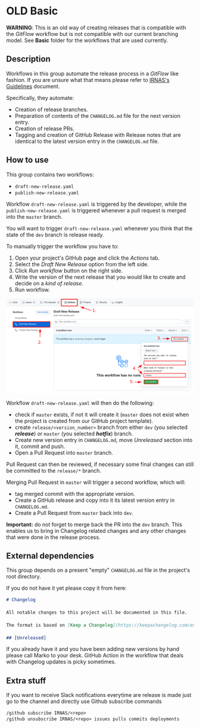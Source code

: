 # OLD Basic

**WARNING**: This is an old way of creating releases that is compatible with the
_GitFlow_ workflow but is not compatible with our current branching model. See
**Basic** folder for the workflows that are used currently.

## Description

Workflows in this group automate the release process in a _GitFlow_ like
fashion. If you are unsure what that means please refer to [IRNAS's Guidelines]
document.

Specifically, they automate:

- Creation of release branches.
- Preparation of contents of the `CHANGELOG.md` file for the next version entry.
- Creation of release PRs.
- Tagging and creation of GitHub Release with Release notes that are identical
  to the latest version entry in the `CHANGELOG.md` file.

## How to use

This group contains two workflows:

- `draft-new-release.yaml`
- `publish-new-release.yaml`

Workflow `draft-new-release.yaml` is triggered by the developer, while the
`publish-new-release.yaml` is triggered whenever a pull request is merged into
the `master` branch.

You will want to trigger `draft-new-release.yaml` whenever you think that the
state of the `dev` branch is release ready.

To manually trigger the workflow you have to:

1. Open your project's GitHub page and click the _Actions_ tab.
2. Select the _Draft New Release_ option from the left side.
3. Click _Run workflow_ button on the right side.
4. Write the version of the next release that you would like to create and
   decide on a _kind of release_.
5. Run workflow.

![basic_workflow](basic_workflow.png)

Workflow `draft-new-release.yaml` will then do the following:

- check if `master` exists, if not it will create it (`master` does not exist
  when the project is created from our GitHub project template).
- create `release/<version_number>` branch from either `dev` (you selected
  **_release_**) or `master` (you selected **_hotfix_**) branch.
- Create new version entry in `CHANGELOG.md`, move _Unreleased_ section into it,
  commit and push.
- Open a Pull Request into `master` branch.

Pull Request can then be reviewed, if necessary some final changes can still be
committed to the `release/*` branch.

Merging Pull Request in `master` will trigger a second workflow, which will:

- tag merged commit with the appropriate version.
- Create a GitHub release and copy into it its latest version entry in
  `CHANGELOG.md`.
- Create a Pull Request from `master` back into `dev`.

**Important:** do not forget to merge back the PR into the `dev` branch. This
enables us to bring in Changelog related changes and any other changes that were
done in the release process.

## External dependencies

This group depends on a present "empty" `CHANGELOG.md` file in the project's
root directory.

If you do not have it yet please copy it from here:

```markdown
# Changelog

All notable changes to this project will be documented in this file.

The format is based on [Keep a Changelog](https://keepachangelog.com/en/1.0.0/)

## [Unreleased]
```

If you already have it and you have been adding new versions by hand please call
Marko to your desk. GitHub Action in the workflow that deals with Changelog
updates is picky sometimes.

[irnas's guidelines]: https://github.com/IRNAS/irnas-guidelines-docs

## Extra stuff

If you want to receive Slack notifications everytime are release is made just go
to the channel and directly use Github subscribe commands

```
/github subscribe IRNAS/<repo>
/github unsubscribe IRNAS/<repo> issues pulls commits deployments
```
